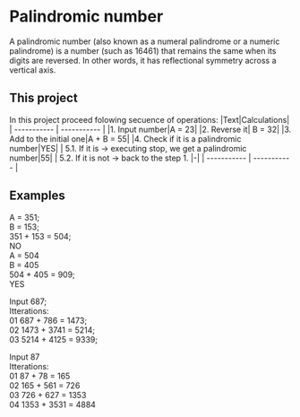 # Palindromic number

A palindromic number (also known as a numeral palindrome or a numeric palindrome) is a number (such as 16461) that remains the same when its digits are reversed. In other words, it has reflectional symmetry across a vertical axis.

## This project
In this project proceed folowing secuence of operations:
|Text|Calculations|
| ----------- | ----------- |
|1. Input number|A = 23|
|2. Reverse it| B = 32|
|3. Add to the initial one|A + B = 55|
|4. Check if it is a palindromic number|YES|
|  5.1. If it is -> 	executing stop, we get a palindromic number|55|
|  5.2. If it is not -> back to the step 1. |-|
| ----------- | ----------- |

## Examples  
A = 351;    
B = 153;    
351 + 153 = 504;    
NO    
A = 504    
B = 405     
504 + 405 = 909;    
YES    

Input 687;  
Itterations:  
01  687 + 786 = 1473;  
02  1473 + 3741 = 5214;  
03  5214 + 4125 = 9339;  

Input 87  
Itterations:  
01  87 + 78 = 165  
02  165 + 561 = 726  
03  726 + 627 = 1353  
04  1353 + 3531 = 4884  

